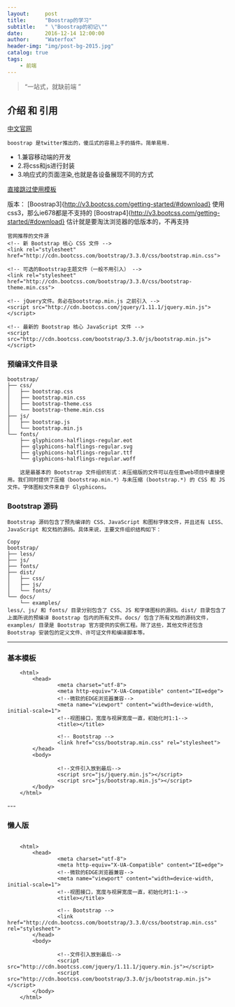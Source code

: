 ```yaml
---
layout:     post
title:      "Boostrap的学习"
subtitle:   " \"Boostrap的初记\""
date:       2016-12-14 12:00:00
author:     "Waterfox"
header-img: "img/post-bg-2015.jpg"
catalog: true
tags:
    - 前端
---
```


> “一站式，就缺前端 ”



## 介绍 和 引用

<a href="http://www.bootcss.com/" target="_blank">中文官网</a>

	boostrap 是twitter推出的，傻瓜式的容易上手的插件。简单易用.  
* 1.兼容移动端的开发
* 2.将css和js进行封装
* 3.响应式的页面渲染,也就是各设备展现不同的方式

[直接跳过使用模板](#build)

版本：
[Boostrap3]{http://v3.bootcss.com/getting-started/#download}  使用css3，那么ie678都是不支持的
[Boostrap4]{http://v3.bootcss.com/getting-started/#download}  估计就是要淘汰浏览器的低版本的，不再支持

 

```
官网推荐的文件源
<!-- 新 Bootstrap 核心 CSS 文件 -->
<link rel="stylesheet" href="http://cdn.bootcss.com/bootstrap/3.3.0/css/bootstrap.min.css">

<!-- 可选的Bootstrap主题文件（一般不用引入） -->
<link rel="stylesheet" href="http://cdn.bootcss.com/bootstrap/3.3.0/css/bootstrap-theme.min.css">

<!-- jQuery文件。务必在bootstrap.min.js 之前引入 -->
<script src="http://cdn.bootcss.com/jquery/1.11.1/jquery.min.js"></script>

<!-- 最新的 Bootstrap 核心 JavaScript 文件 -->
<script src="http://cdn.bootcss.com/bootstrap/3.3.0/js/bootstrap.min.js"></script>
```



### 预编译文件目录

```
bootstrap/
├── css/
│   ├── bootstrap.css
│   ├── bootstrap.min.css
│   ├── bootstrap-theme.css
│   └── bootstrap-theme.min.css
├── js/
│   ├── bootstrap.js
│   └── bootstrap.min.js
└── fonts/
    ├── glyphicons-halflings-regular.eot
    ├── glyphicons-halflings-regular.svg
    ├── glyphicons-halflings-regular.ttf
    └── glyphicons-halflings-regular.woff

    这是最基本的 Bootstrap 文件组织形式：未压缩版的文件可以在任意web项目中直接使用。我们同时提供了压缩（bootstrap.min.*）与未压缩 (bootstrap.*) 的 CSS 和 JS 文件。字体图标文件来自于 Glyphicons。
```


### Bootstrap 源码


```
Bootstrap 源码包含了预先编译的 CSS、JavaScript 和图标字体文件，并且还有 LESS、JavaScript 和文档的源码。具体来说，主要文件组织结构如下：

Copy
bootstrap/
├── less/
├── js/
├── fonts/
├── dist/
│   ├── css/
│   ├── js/
│   └── fonts/
└── docs/
    └── examples/
less/、js/ 和 fonts/ 目录分别包含了 CSS、JS 和字体图标的源码。dist/ 目录包含了上面所说的预编译 Bootstrap 包内的所有文件。docs/ 包含了所有文档的源码文件，examples/ 目录是 Bootstrap 官方提供的实例工程。除了这些，其他文件还包含 Bootstrap 安装包的定义文件、许可证文件和编译脚本等。
```


---


### 基本模板

```
	<html>
		<head>
				<meta charset="utf-8">
				<meta http-equiv="X-UA-Compatible" content="IE=edge">
				<!--微软的EDGE浏览器兼容-->
				<meta name="viewport" content="width=device-width, initial-scale=1">
				<!--视图接口，宽度与视屏宽度一直，初始化时1:1-->
				<title></title>

				<!-- Bootstrap -->
				<link href="css/bootstrap.min.css" rel="stylesheet">
		</head>
		<body>
			
				<!--文件引入放到最后-->
				<script src="js/jquery.min.js"></script>
				<script src="js/bootstrap.min.js"></script>
		</body>
	</html>
```
<p id = "build"></p>
---

### 懒人版

```

	<html>
		<head>
				<meta charset="utf-8">
				<meta http-equiv="X-UA-Compatible" content="IE=edge">
				<!--微软的EDGE浏览器兼容-->
				<meta name="viewport" content="width=device-width, initial-scale=1">
				<!--视图接口，宽度与视屏宽度一直，初始化时1:1-->
				<title></title>

				<!-- Bootstrap -->
				<link href="http://cdn.bootcss.com/bootstrap/3.3.0/css/bootstrap.min.css" rel="stylesheet">
		</head>
		<body>
			
				<!--文件引入放到最后-->
				<script src="http://cdn.bootcss.com/jquery/1.11.1/jquery.min.js"></script>
				<script src="http://cdn.bootcss.com/bootstrap/3.3.0/js/bootstrap.min.js"></script>
		</body>
	</html>
```